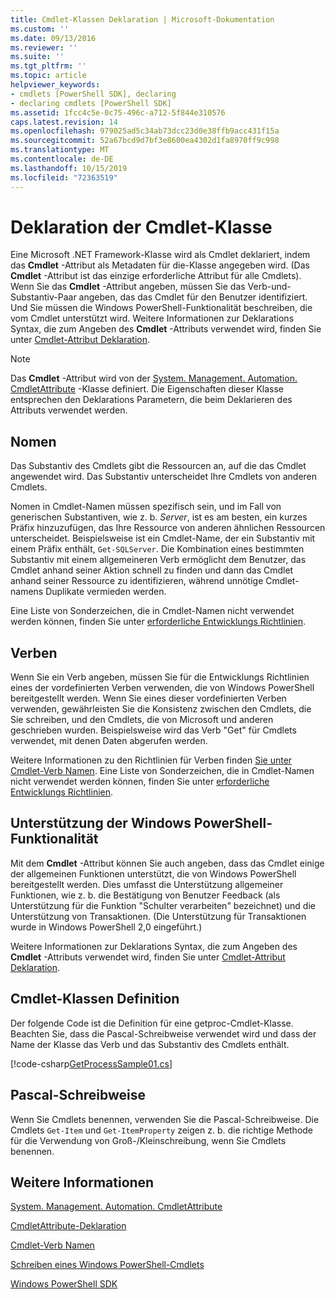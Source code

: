 ```yaml
---
title: Cmdlet-Klassen Deklaration | Microsoft-Dokumentation
ms.custom: ''
ms.date: 09/13/2016
ms.reviewer: ''
ms.suite: ''
ms.tgt_pltfrm: ''
ms.topic: article
helpviewer_keywords:
- cmdlets [PowerShell SDK], declaring
- declaring cmdlets [PowerShell SDK]
ms.assetid: 1fcc4c5e-0c75-496c-a712-5f844e310576
caps.latest.revision: 14
ms.openlocfilehash: 979025ad5c34ab73dcc23d0e38ffb9acc431f15a
ms.sourcegitcommit: 52a67bcd9d7bf3e8600ea4302d1fa8970ff9c998
ms.translationtype: MT
ms.contentlocale: de-DE
ms.lasthandoff: 10/15/2019
ms.locfileid: "72363519"
---
```

# <a name="cmdlet-class-declaration"></a>Deklaration der Cmdlet-Klasse

Eine Microsoft .NET Framework-Klasse wird als Cmdlet deklariert, indem das **Cmdlet** -Attribut als Metadaten für die-Klasse angegeben wird. (Das **Cmdlet** -Attribut ist das einzige erforderliche Attribut für alle Cmdlets). Wenn Sie das **Cmdlet** -Attribut angeben, müssen Sie das Verb-und-Substantiv-Paar angeben, das das Cmdlet für den Benutzer identifiziert. Und Sie müssen die Windows PowerShell-Funktionalität beschreiben, die vom Cmdlet unterstützt wird. Weitere Informationen zur Deklarations Syntax, die zum Angeben des **Cmdlet** -Attributs verwendet wird, finden Sie unter [Cmdlet-Attribut Deklaration](./cmdlet-attribute-declaration.md).

> [!NOTE]
> Das **Cmdlet** -Attribut wird von der [System. Management. Automation. CmdletAttribute](/dotnet/api/System.Management.Automation.CmdletAttribute) -Klasse definiert. Die Eigenschaften dieser Klasse entsprechen den Deklarations Parametern, die beim Deklarieren des Attributs verwendet werden.

## <a name="nouns"></a>Nomen

Das Substantiv des Cmdlets gibt die Ressourcen an, auf die das Cmdlet angewendet wird. Das Substantiv unterscheidet Ihre Cmdlets von anderen Cmdlets.

Nomen in Cmdlet-Namen müssen spezifisch sein, und im Fall von generischen Substantiven, wie z. b. *Server*, ist es am besten, ein kurzes Präfix hinzuzufügen, das Ihre Ressource von anderen ähnlichen Ressourcen unterscheidet. Beispielsweise ist ein Cmdlet-Name, der ein Substantiv mit einem Präfix enthält, `Get-SQLServer`. Die Kombination eines bestimmten Substantiv mit einem allgemeineren Verb ermöglicht dem Benutzer, das Cmdlet anhand seiner Aktion schnell zu finden und dann das Cmdlet anhand seiner Ressource zu identifizieren, während unnötige Cmdlet-namens Duplikate vermieden werden.

Eine Liste von Sonderzeichen, die in Cmdlet-Namen nicht verwendet werden können, finden Sie unter [erforderliche Entwicklungs Richtlinien](./required-development-guidelines.md).

## <a name="verbs"></a>Verben

Wenn Sie ein Verb angeben, müssen Sie für die Entwicklungs Richtlinien eines der vordefinierten Verben verwenden, die von Windows PowerShell bereitgestellt werden. Wenn Sie eines dieser vordefinierten Verben verwenden, gewährleisten Sie die Konsistenz zwischen den Cmdlets, die Sie schreiben, und den Cmdlets, die von Microsoft und anderen geschrieben wurden. Beispielsweise wird das Verb "Get" für Cmdlets verwendet, mit denen Daten abgerufen werden.

Weitere Informationen zu den Richtlinien für Verben finden [Sie unter Cmdlet-Verb Namen](./approved-verbs-for-windows-powershell-commands.md). Eine Liste von Sonderzeichen, die in Cmdlet-Namen nicht verwendet werden können, finden Sie unter [erforderliche Entwicklungs Richtlinien](./required-development-guidelines.md).

## <a name="supporting-windows-powershell-functionality"></a>Unterstützung der Windows PowerShell-Funktionalität

Mit dem **Cmdlet** -Attribut können Sie auch angeben, dass das Cmdlet einige der allgemeinen Funktionen unterstützt, die von Windows PowerShell bereitgestellt werden. Dies umfasst die Unterstützung allgemeiner Funktionen, wie z. b. die Bestätigung von Benutzer Feedback (als Unterstützung für die Funktion "Schulter verarbeiten" bezeichnet) und die Unterstützung von Transaktionen. (Die Unterstützung für Transaktionen wurde in Windows PowerShell 2,0 eingeführt.)

Weitere Informationen zur Deklarations Syntax, die zum Angeben des **Cmdlet** -Attributs verwendet wird, finden Sie unter [Cmdlet-Attribut Deklaration](./cmdlet-attribute-declaration.md).

## <a name="cmdlet-class-definition"></a>Cmdlet-Klassen Definition

Der folgende Code ist die Definition für eine getproc-Cmdlet-Klasse. Beachten Sie, dass die Pascal-Schreibweise verwendet wird und dass der Name der Klasse das Verb und das Substantiv des Cmdlets enthält.

[!code-csharp[GetProcessSample01.cs](../../../../powershell-sdk-samples/SDK-2.0/csharp/GetProcessSample01/GetProcessSample01.cs#L33-L34 "GetProcessSample01.cs")]

## <a name="pascal-casing"></a>Pascal-Schreibweise

Wenn Sie Cmdlets benennen, verwenden Sie die Pascal-Schreibweise. Die Cmdlets `Get-Item` und `Get-ItemProperty` zeigen z. b. die richtige Methode für die Verwendung von Groß-/Kleinschreibung, wenn Sie Cmdlets benennen.

## <a name="see-also"></a>Weitere Informationen

[System. Management. Automation. CmdletAttribute](/dotnet/api/System.Management.Automation.CmdletAttribute)

[CmdletAttribute-Deklaration](./cmdlet-attribute-declaration.md)

[Cmdlet-Verb Namen](./approved-verbs-for-windows-powershell-commands.md)

[Schreiben eines Windows PowerShell-Cmdlets](./writing-a-windows-powershell-cmdlet.md)

[Windows PowerShell SDK](../windows-powershell-reference.md)
